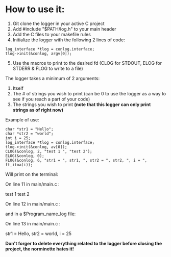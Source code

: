 # How to use it:

1. Git clone the logger in your active C project
2. Add #include "$PATH/log.h" to your main header
3. Add the C files to your makefile rules
4. Initialize the logger with the following 2 lines of code:
>
	log_interface *tlog = conlog.interface;
	tlog->init(&conlog, argv[0]);

5. Use the macros to print to the desired fd (CLOG for STDOUT, ELOG for STDERR & FLOG to write to a file)

The logger takes a minimum of 2 arguments:
1. Itself
2. The # of strings you wish to print (can be 0 to use the logger as a way to see if you reach a part of your code)
3. The strings you wish to print **(note that this logger can only print strings as of right now)**

Example of use:

	char *str1 = "Hello";
	char *str2 = "world";
	int i = 25;
	log_interface *tlog = conlog.interface;
	tlog->init(&conlog, av[0]);
	CLOG(&conlog, 2, "test 1 ", "test 2");
	ELOG(&conlog, 0);
	FLOG(&conlog, 6, "str1 = ", str1, ", str2 = ", str2, ", i = ", ft_itoa(i));
  
Will print on the terminal:

On line 11 in main/main.c :

test 1 test 2

On line 12 in main/main.c :

and in a $Program_name_log file:

On line 13 in main/main.c :

str1 = Hello, str2 = world, i = 25


**Don't forger to delete everything related to the logger before closing the project, the norminette hates it!**
